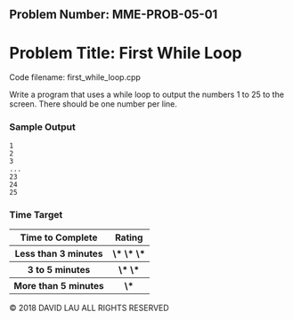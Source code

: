 Problem Number: MME-PROB-05-01
------------------------------

Problem Title: First While Loop
===============================

Code filename: first_while_loop.cpp

Write a program that uses a while loop to output the numbers 1 to 25 to the screen. There should be one number per line.

### Sample Output

    1
    2
    3
    ...
    23
    24
    25

### Time Target

<table>
  <tr>
    <th> Time to Complete </th>
    <th> Rating </th>
  </tr>
  <tr>
    <th> Less than 3 minutes </th>
    <th> \* \* \* </th>
  </tr>
  <tr>
    <th> 3 to 5 minutes </th>
    <th> \* \* </th>
  </tr>
  <tr>
    <th> More than 5 minutes </th>
    <th> \* </th>
  </tr>
</table>

© 2018 DAVID LAU ALL RIGHTS RESERVED
